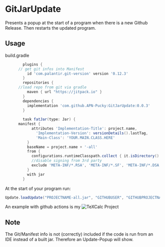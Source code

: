 # GitJarUpdate
Presents a popup at the start of a program when there is a new Github Release.  Then restarts the updated program.
## Usage
build.gradle
        
```gradle
        plugins {
	  // get git infos into Manifest
          id 'com.palantir.git-version' version '0.12.3'
        }
        repositories {
	  //load repo from git via gradle
          maven { url "https://jitpack.io" }
        }
        dependencies {
       	  implementation 'com.github.APN-Pucky:GitJarUpdate:0.0.3'
        }
        
        task fatJar(type: Jar) {
	  manifest {
            attributes 'Implementation-Title': project.name,
        	  'Implementation-Version': versionDetails().lastTag,
        	  'Main-Class': 'YOUR.MAIN.CLASS.HERE'
          }
          baseName = project.name + '-all'
          from { 
            configurations.runtimeClasspath.collect { it.isDirectory() ? it : zipTree(it) } }{
            //disable signing from 3rd party
            exclude 'META-INF/*.RSA', 'META-INF/*.SF', 'META-INF/*.DSA'
          }
          with jar
        }
```
At the start of your program run:
```java
Update.loadUpdate("PROJECTNAME-all.jar", "GITHUBUSER", "GITHUBPROJECTNAME");
```

An example with github actions is my ![TeXCalc](https://github.com/APN-Pucky/TeXCalc) Project

## Note
The Git/Manifest info is not (correctly) included if the code is run from an IDE instead of a built jar. Therefore an Update-Popup will show.
